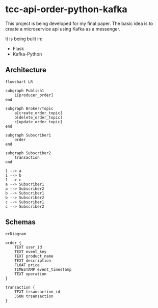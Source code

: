 # tcc-api-order-python-kafka

This project is being developed for my final paper. The basic idea is to create a microservice api using Kafka as a messenger.

It is being built in:
- Flask
- Kafka-Python

## Architecture

```mermaid
flowchart LR

subgraph Publish1
    1[producer_order]
end

subgraph Broker/Topic
    a[create_order_topic]
    b[delete_order_topic]
    c[update_order_topic]
end

subgraph Subscriber1
    order
end

subgraph Subscriber2
    transaction
end

1 --> a
1 --> b
1 --> c
a --> Subscriber1
a --> Subscriber2
b --> Subscriber1
b --> Subscriber2
c --> Subscriber1
c --> Subscriber2
```

## Schemas
```mermaid
erDiagram

order {
    TEXT user_id
    TEXT event_key
	TEXT product_name
    TEXT description
    FLOAT price
    TIMESTAMP event_timestamp
    TEXT operation
}

transaction {
    TEXT trsansaction_id
	JSON trsansaction
}
```
